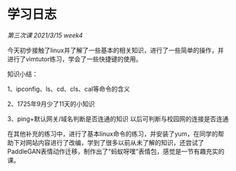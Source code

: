 # 学习日志

*第三次课*    *2021/3/15*   *week4*



今天初步接触了linux并了解了一些基本的相关知识，进行了一些简单的操作，并进行了vimtutor练习，学会了一些快捷键的使用。

知识小结：

1、ipconfig、ls、cd、cls、cal等命令的含义

2、1725年9月少了11天的小知识

3、ping+默认网关/域名判断是否连通的知识 以后可判断与校园网的连接是否连通

在其他补充的练习中，进行了基本linux命令的练习，并安装了yum，在同学的帮助下对网站内容进行了改编，学到了很多以前从未了解的知识，还尝试了PaddleGAN表情动作迁移，制作出了“蚂蚁呀嘿”表情包，感觉是一节有趣充实的课。
